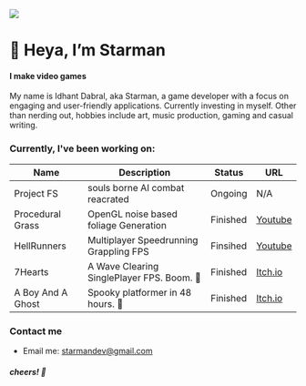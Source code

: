 
![](https://github.com/St4rman/miscellaneous/blob/main/Images/temp-header.jpg)

# 👋 Heya, I’m Starman </head>
#### I make video games
My name is Idhant Dabral, aka Starman, a game developer with a  focus on engaging and user-friendly applications. Currently investing in myself. Other than nerding out, hobbies include art, music production, gaming and casual writing.

### Currently, I've been working on: 

| Name |Description| Status | URL |
| ---- | -------| ----|----|
|Project FS | souls borne AI combat reacrated | Ongoing | N/A |
|Procedural Grass|OpenGL noise based foliage Generation|Finished|<a href="https://www.youtube.com/watch?v=Eufx7EyKU48&feature=youtu.be">Youtube</a>|
|HellRunners|Multiplayer Speedrunning Grappling FPS|Finsihed|<a href="https://www.youtube.com/watch?v=kZ5Tb43DsGU&feature=youtu.be">Youtube</a>|
| 7Hearts| A Wave Clearing SinglePlayer FPS. Boom. :gun:| Finished | <a href="https://starmandev.itch.io/brotheon?secret=i7POxEuKa3G0ugXXzD0H9hwZ3VY"> Itch.io</a>|
| A Boy And A Ghost| Spooky platformer in 48 hours. 👻| Finished |<a href="https://starmandev.itch.io/a-boy-and-his-ghost">Itch.io</a> |

### Contact me
- Email me: starmandev@gmail.com

##### cheers! 🍻
<!---
St4rman/St4rman is a ✨ special ✨ repository because its `README.md` (this file) appears on your GitHub profile.
You can click the Preview link to take a look at your changes.
--->
